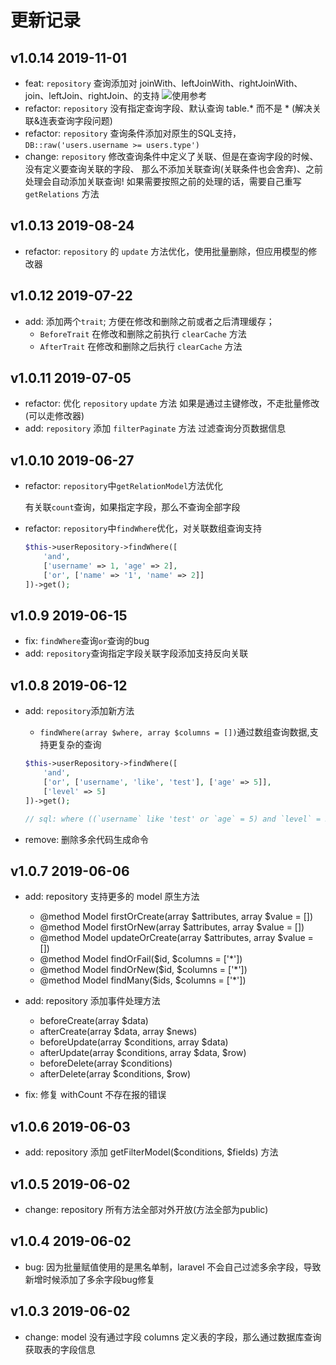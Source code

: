 更新记录
=======

v1.0.14 2019-11-01
------------------

- feat: `repository` 查询添加对 joinWith、leftJoinWith、rightJoinWith、join、leftJoin、rightJoin、的支持
![使用参考](https://wanchaochao.github.io/laravel-repository/docs/images/join.png 'join使用参考')
- refactor: `repository` 没有指定查询字段、默认查询 table.* 而不是 * (解决关联&连表查询字段问题)
- refactor: `repository` 查询条件添加对原生的SQL支持，`DB::raw('users.username >= users.type')`
- change: `repository` 修改查询条件中定义了关联、但是在查询字段的时候、没有定义要查询关联的字段、
那么不添加关联查询(关联条件也会舍弃)、之前处理会自动添加关联查询! 如果需要按照之前的处理的话，需要自己重写 
`getRelations` 方法

v1.0.13 2019-08-24
------------------

- refactor: `repository` 的 `update` 方法优化，使用批量删除，但应用模型的修改器

v1.0.12 2019-07-22
------------------

- add: 添加两个`trait`; 方便在修改和删除之前或者之后清理缓存；
    - `BeforeTrait` 在修改和删除之前执行 `clearCache` 方法
    - `AfterTrait` 在修改和删除之后执行 `clearCache` 方法

v1.0.11 2019-07-05
------------------

- refactor: 优化 `repository` `update` 方法 如果是通过主键修改，不走批量修改(可以走修改器)
- add: `repository` 添加 `filterPaginate` 方法 过滤查询分页数据信息

v1.0.10 2019-06-27
------------------

- refactor: `repository`中`getRelationModel`方法优化

    有关联`count`查询，如果指定字段，那么不查询全部字段

- refactor: `repository`中`findWhere`优化，对关联数组查询支持

    ```php
    $this->userRepository->findWhere([
        'and', 
        ['username' => 1, 'age' => 2],
        ['or', ['name' => '1', 'name' => 2]]
    ])->get();
    ```

v1.0.9 2019-06-15
-----------------

- fix: `findWhere`查询`or`查询的bug 
- add: `repository`查询指定字段关联字段添加支持反向关联

v1.0.8 2019-06-12
-----------------

- add: `repository`添加新方法
    - `findWhere(array $where, array $columns = [])`通过数组查询数据,支持更复杂的查询
    
    ```php
    $this->userRepository->findWhere([
        'and',
        ['or', ['username', 'like', 'test'], ['age' => 5]],
        ['level' => 5]
    ])->get();
    
    // sql: where ((`username` like 'test' or `age` = 5) and `level` = 5)
    ```
- remove: 删除多余代码生成命令

v1.0.7 2019-06-06
-----------------

- add: repository 支持更多的 model 原生方法

     * @method Model firstOrCreate(array $attributes, array $value = [])
     * @method Model firstOrNew(array $attributes, array $value = [])
     * @method Model updateOrCreate(array $attributes, array $value = [])
     * @method Model findOrFail($id, $columns = ['*'])
     * @method Model findOrNew($id, $columns = ['*'])
     * @method Model findMany($ids, $columns = ['*'])
     
- add: repository 添加事件处理方法
    - beforeCreate(array $data)
    - afterCreate(array $data, array $news)
    - beforeUpdate(array $conditions, array $data)
    - afterUpdate(array $conditions, array $data, $row)
    - beforeDelete(array $conditions)
    - afterDelete(array $conditions, $row)

- fix: 修复 withCount 不存在报的错误

v1.0.6 2019-06-03
-----------------
- add: repository 添加 getFilterModel($conditions, $fields) 方法

v1.0.5 2019-06-02
-----------------

- change: repository 所有方法全部对外开放(方法全部为public)

v1.0.4 2019-06-02
-----------------

- bug: 因为批量赋值使用的是黑名单制，laravel 不会自己过滤多余字段，导致新增时候添加了多余字段bug修复

v1.0.3 2019-06-02
-----------------

- change: model 没有通过字段 columns 定义表的字段，那么通过数据库查询获取表的字段信息
